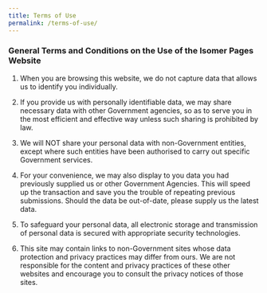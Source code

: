 ```yaml
---
title: Terms of Use
permalink: /terms-of-use/
---
```

### **General Terms and Conditions on the Use of the Isomer Pages Website**

1.  When you are browsing this website, we do not capture data that allows us to identify you individually.
    
2.  If you provide us with personally identifiable data, we may share necessary data with other Government agencies, so as to serve you in the most efficient and effective way unless such sharing is prohibited by law.
    
3.  We will NOT share your personal data with non-Government entities, except where such entities have been authorised to carry out specific Government services.
    
4.  For your convenience, we may also display to you data you had previously supplied us or other Government Agencies. This will speed up the transaction and save you the trouble of repeating previous submissions. Should the data be out-of-date, please supply us the latest data.
    
5.  To safeguard your personal data, all electronic storage and transmission of personal data is secured with appropriate security technologies.
    
6.  This site may contain links to non-Government sites whose data protection and privacy practices may differ from ours. We are not responsible for the content and privacy practices of these other websites and encourage you to consult the privacy notices of those sites.